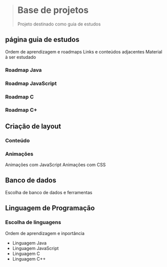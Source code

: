 ># Base de projetos
>
>Projeto destinado como guia de estudos

## página guia de estudos

 Ordem de aprendizagem e roadmaps
 Links e conteúdos adjacentes
 Material à ser estudado

### Roadmap Java

### Roadmap JavaScript

### Roadmap C

### Roadmap C+

## Criação de layout

### Conteúdo

### Animações

 Animações com JavaScript 
 Animações com CSS

## Banco de dados
 Escolha de banco de dados e ferramentas

## Linguagem de Programação

### Escolha de linguagens
 
 Ordem de aprendizagem e inportância
 - Linguagem Java
 - Linguagem JavaScript
 - Linguagem C
 - Linguagem C++
